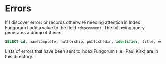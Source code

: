 # Errors

If I discover errors or records otherwise needing attention in Index Fungorum I add a value to the field `rdmpcomment`. The following query generates a dump of these:

```sql
SELECT id, namecomplete, authorship, publishedin, identifier, title, volume, number, pages, year, doi, rdmpcomment FROM names WHERE rdmpcomment IS NOT NULL;
```

Lists of errors that have been sent to Index Fungorum (i.e., Paul Kirk) are in this directory.

